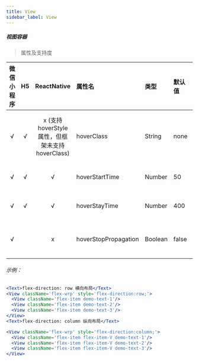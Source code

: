 ```yaml
---
title: View
sidebar_label: View
---
```


##### 视图容器


> 属性及支持度

| 微信小程序 | H5 | ReactNative| 属性名 | 类型 | 默认值 | 说明 |
| :-: | :-: | :-: | :- | :- | :- | :- |
| √ | √ | x (支持 hoverStyle 属性，但框架未支持 hoverClass) | hoverClass            | String  | none   | 指定按下去的样式类。当 hover-class='none' 时，没有点击态效果 |
| √ | √ | √ | hoverStartTime       | Number  | 50     | 按住后多久出现点击态，单位毫秒                               |
| √ | √ | √ | hoverStayTime        | Number  | 400    | 手指松开后点击态保留时间，单位毫秒                           |
| √ |   | x | hoverStopPropagation | Boolean | false  | 指定是否阻止本节点的祖先节点出现点击态                       |


###### 示例：
```jsx
<Text>flex-direction: row 横向布局</Text>
<View className='flex-wrp' style='flex-direction:row;'>
  <View className='flex-item demo-text-1'/>
  <View className='flex-item demo-text-2'/>
  <View className='flex-item demo-text-3'/>
</View>
<Text>flex-direction: column 纵向布局</Text>

<View className='flex-wrp' style='flex-direction:column;'>
  <View className='flex-item flex-item-V demo-text-1'/>
  <View className='flex-item flex-item-V demo-text-2'/>
  <View className='flex-item flex-item-V demo-text-3'/>
</View>
```

